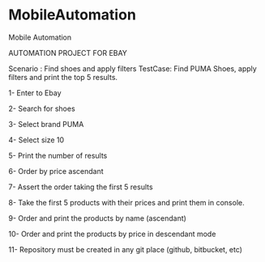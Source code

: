 # MobileAutomation
Mobile Automation


AUTOMATION PROJECT FOR EBAY 

Scenario : Find shoes and apply filters
TestCase: Find PUMA Shoes, apply filters and print the top 5 results.

1- Enter to Ebay

2- Search for shoes

3- Select brand PUMA

4- Select size 10

5- Print the number of results

6- Order by price ascendant

7- Assert the order taking the first 5 results

8- Take the first 5 products with their prices and print them in console.

9- Order and print the products by name (ascendant) 

10- Order and print the products by price in descendant mode

11- Repository must be created in any git place (github, bitbucket, etc)
